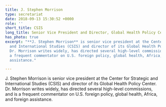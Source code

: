 ```yaml
---
title: J. Stephen Morrison
type: secretariat
date: 2018-09-13 15:30:52 +0000
role: ''
short_title: CSIS
long_title: Senior Vice President and Director, Global Health Policy Center, CSIS
has_photo: true
excerpt: "**J. Stephen Morrison** is senior vice president at the Center for Strategic
  and International Studies (CSIS) and director of its Global Health Policy Center.
  Dr. Morrison writes widely, has directed several high-level commissions, and is
  a frequent commentator on U.S. foreign policy, global health, Africa, and foreign
  assistance."

---
```

J. Stephen Morrison is senior vice president at the Center for Strategic and International Studies (CSIS) and director of its Global Health Policy Center. Dr. Morrison writes widely, has directed several high-level commissions, and is a frequent commentator on U.S. foreign policy, global health, Africa, and foreign assistance.